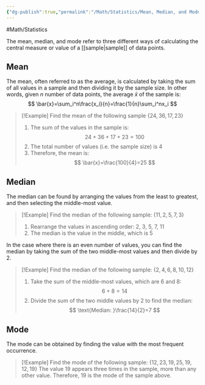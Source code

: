 ```yaml
---
{"dg-publish":true,"permalink":"/Math/Statistics/Mean, Median, and Mode/","created":"2024-11-06T21:26:24.190-05:00","updated":"2024-11-19T00:21:53.227-05:00"}
---
```



#Math/Statistics

The mean, median, and mode refer to three different ways of calculating the central measure or value of a [[sample\|sample]] of data points.
## Mean

The mean, often referred to as the average, is calculated by taking the sum of all values in a sample and then dividing it by the sample size. In other words, given $n$ number of data points, the average $\bar{x}$ of the sample is:
$$
\bar{x}=\sum_i^n\frac{x_i}{n}=\frac{1}{n}\sum_i^nx_i
$$

> [!Example] Find the mean of the following sample $\{24,36,17,23\}$
> 
> 1. The sum of the values in the sample is: 
> $$
> 24+36+17+23=100
> $$
> 2. The total number of values (i.e. the sample size) is 4
> 3. Therefore, the mean is:
> $$
> \bar{x}=\frac{100}{4}=25
> $$

## Median

The median can be found by arranging the values from the least to greatest, and then selecting the middle-most value.

> [!Example] Find the median of the following sample: $\{11,2,5,7,3\}$
> 1. Rearrange the values in ascending order: 2, 3, 5, 7, 11
> 2. The median is the value in the middle, which is 5

In the case where there is an even number of values, you can find the median by taking the sum of the two middle-most values and then divide by 2.

> [!Example]  Find the median of the following sample: $\{2,4,6,8,10,12\}$
> 1. Take the sum of the middle-most values, which are 6 and 8:
> $$
> 6+8=14
> $$
> 2. Divide the sum of the two middle values by 2 to find the median:
> $$
> \text{Median: }\frac{14}{2}=7
> $$

## Mode

The mode can be obtained by finding the value with the most frequent occurrence.

> [!Example] Find the mode of the following sample: $\{12,23,19,25,19,12,19\}$
> The value 19 appears three times in the sample, more than any other value. Therefore, 19 is the mode of the sample above.